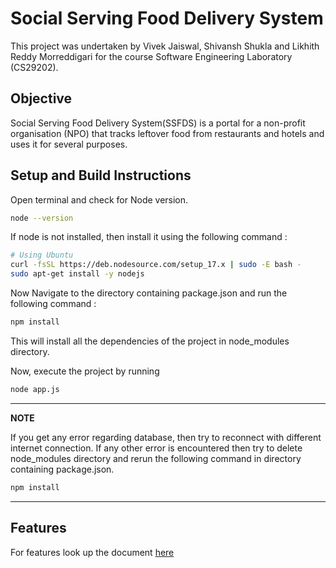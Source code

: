# Social Serving Food Delivery System
This project was undertaken by Vivek Jaiswal, Shivansh Shukla and Likhith Reddy Morreddigari for the course Software Engineering Laboratory (CS29202).
## Objective
Social Serving Food Delivery System(SSFDS) is a portal for a non-profit organisation (NPO)
that tracks leftover food from restaurants and hotels and uses it for several purposes.

## Setup and Build Instructions
Open terminal and check for Node version.

```bash
node --version
```
If node is not installed, then install it using the following command :
```bash
# Using Ubuntu
curl -fsSL https://deb.nodesource.com/setup_17.x | sudo -E bash -
sudo apt-get install -y nodejs
```
Now Navigate to the directory containing package.json and run the following command : 
```bash
npm install
```
This will install all the dependencies of the project in node_modules directory.

Now, execute the project by running 
```bash
node app.js
```
---
**NOTE**

If you get any error regarding database, then try to reconnect with different internet connection.
If any other error is encountered then try to delete node_modules directory and rerun the following command in directory containing package.json.
```bash
npm install
```
---

## Features
For features look up the document [here](https://drive.google.com/file/d/1rNpU5uw7CcVou1oBPumZlaL6d6FMlDvi/view?usp=sharing)
